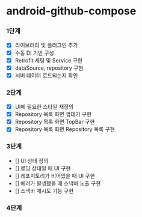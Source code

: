 # android-github-compose

### 1단계
- [x] 라이브러리 및 플러그인 추가
- [x] 수동 DI 기반 구성
- [x] Retrofit 세팅 및 Service 구현
- [x] dataSource, repository 구현
- [x] 서버 데이터 로드되는지 확인

### 2단계
- [x] UI에 필요한 스타일 재정의
- [x] Repository 목록 화면 껍데기 구현
- [x] Repository 목록 화면 TopBar 구현
- [x] Repository 목록 화면 Repository 목록 구현

### 3단계
- [] UI 상태 정의
- [] 로딩 상태일 때 UI 구현
- [] 레포지토리가 비어있을 때 UI 구현
- [] 에러가 발생했을 때 스낵바 노출 구현
- [] 스낵바 재시도 기능 구현

### 4단계